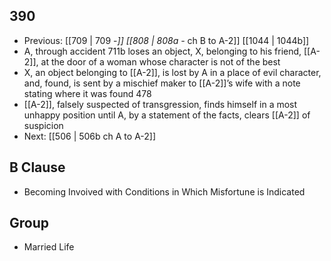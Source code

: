 ## 390
- Previous: [[709 | 709 -*]] [[808 | 808a -* ch B to A-2]] [[1044 | 1044b]] 
- A, through accident 711b loses an object, X, belonging to his friend, [[A-2]], at the door of a woman whose character is not of the best
- X, an object belonging to [[A-2]], is lost by A in a place of evil character, and, found, is sent by a mischief maker to [[A-2]]’s wife with a note stating where it was found 478
- [[A-2]], falsely suspected of transgression, finds himself in a most unhappy position until A, by a statement of the facts, clears [[A-2]] of suspicion
- Next: [[506 | 506b ch A to A-2]] 

## B Clause
- Becoming Invoived with Conditions in Which Misfortune is Indicated

## Group
- Married Life

